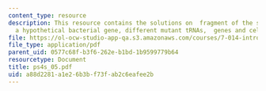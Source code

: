```yaml
---
content_type: resource
description: This resource contains the solutions on  fragment of the sequence of
  a hypothetical bacterial gene, different mutant tRNAs,  genes and cell disease.
file: https://ol-ocw-studio-app-qa.s3.amazonaws.com/courses/7-014-introductory-biology-spring-2005/a88d2281a1e26b3bf73fab2c6eafee2b_ps4s_05.pdf
file_type: application/pdf
parent_uid: 0577c68f-b3f6-262e-b1bd-1b9599779b64
resourcetype: Document
title: ps4s_05.pdf
uid: a88d2281-a1e2-6b3b-f73f-ab2c6eafee2b
---
```

